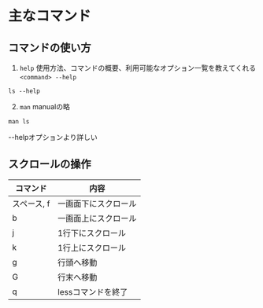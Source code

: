 # 主なコマンド

## コマンドの使い方
1. `help`
使用方法、コマンドの概要、利用可能なオプション一覧を教えてくれる
`<command> --help`
```
ls --help
```

2. `man`
manualの略
```
man ls
```
--helpオプションより詳しい


## スクロールの操作
| コマンド | 内容 |
|-------|------|
| スペース, f | 一画面下にスクロール |
| b | 一画面上にスクロール |
| j | 1行下にスクロール |
| k | 1行上にスクロール |
| g | 行頭へ移動 |
| G | 行末へ移動 |
| q | lessコマンドを終了 |

